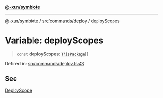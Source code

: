 [**@-xun/symbiote**](../../../../README.md)

***

[@-xun/symbiote](../../../../README.md) / [src/commands/deploy](../README.md) / deployScopes

# Variable: deployScopes

> `const` **deployScopes**: [`ThisPackage`](../../../configure/enumerations/ThisPackageGlobalScope.md#thispackage)[]

Defined in: [src/commands/deploy.ts:43](https://github.com/Xunnamius/symbiote/blob/77d17fb695645e232d8cbbf34928a6f01fd29047/src/commands/deploy.ts#L43)

## See

[DeployScope](../../../configure/enumerations/ThisPackageGlobalScope.md)
